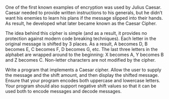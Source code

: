 One of the first known examples of encryption was used by Julius Caesar. Caesar needed to provide written instructions to his generals, but he didn’t want his enemies to learn his plans if the message slipped into their hands. As result, he developed what later became known as the Caesar Cipher. 

The idea behind this cipher is simple (and as a result, it provides no protection against modern code breaking techniques). Each letter in the original message is shifted by 3 places. As a result, A becomes D, B becomes E, C becomes F, D becomes G, etc. The last three letters in the alphabet are wrapped around to the beginning: X becomes A, Y becomes B and Z becomes C. Non-letter characters are not modified by the cipher. 

Write a program that implements a Caesar cipher. Allow the user to supply the message and the shift amount, and then display the shifted message. Ensure that your program encodes both uppercase and lowercase letters. Your program should also support negative shift values so that it can be used both to encode messages and decode messages.
